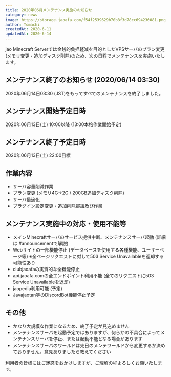 ```yaml
---
title: 2020年06月メンテナンス実施のお知らせ
category: news
image: https://storage.jaoafa.com/f54f2539629b70b8f3d78cc694236081.png
author: Tomachi
createdAt: 2020-6-11
updatedAt: 2020-6-14
---
```


jao Minecraft Serverでは金銭的負担軽減を目的としたVPSサーバのプラン変更(メモリ変更・追加ディスク削除)のため、次の日程でメンテナンスを実施いたします。

## メンテナンス終了のお知らせ (2020/06/14 03:30)

2020年06月14日03:30 (JST)をもってすべてのメンテナンスを終了しました。

## メンテナンス開始予定日時

2020年06月13日(土) 10:00以降 (13:00本格作業開始予定)

## メンテナンス終了予定日時

2020年06月13日(土) 22:00目標

## 作業内容

- サーバ容量削減作業
- プラン変更 (メモリ4G→2G / 200GB追加ディスク削除)
- サーバ最適化
- プラグイン設定変更・追加削除審議及び作業

## メンテナンス実施中の対応・使用不能等

- メインMinecraftサーバのサービス提供中断、メンテナンスサーバ起動 (詳細は #announcementで解説)
- Webサイトの一部機能停止 (データベースを使用する各種機能、ユーザーページ等) ※全ページリクエストに対して503 Service Unavailableを返却する可能性あり
- clubjaoafaの実質的な全機能停止
- api.jaoafa.comの全エンドポイント利用不能 (全てのリクエストに503 Service Unavailableを返却)
- jaopedia利用可能 (予定)
- Javajaotan等のDiscordBot機能停止予定

## その他

- かなり大規模な作業になるため、終了予定が見込めません
- メンテナンスサーバを起動予定ではありますが、何らかの不具合によってメンテナンスサーバを停止、または起動不能となる場合があります
- メンテナンスサーバのワールドは先日のメンテワールドから変更するか決めておりません。意見ありましたら教えてください

利用者の皆様にはご迷惑をおかけしますが、ご理解の程よろしくお願いたします。

